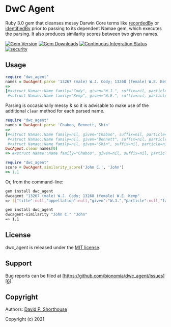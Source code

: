 DwC Agent
=========

Ruby 3.0 gem that cleanses messy Darwin Core terms like [recordedBy][10] or [identifiedBy][11] prior to passing to its dependent Namae gem, which executes the parsing. It also produces similarity scores between two given names.

[![Gem Version][1]][2]
[![Gem Downloads][8]][9]
[![Continuous Integration Status][3]][4]
[![security](https://hakiri.io/github/bionomia/dwc_agent/master.svg)](https://hakiri.io/github/bionomia/dwc_agent/master)

Usage
-----

```ruby
require "dwc_agent"
names = DwcAgent.parse '13267 (male) W.J. Cody; 13268 (female) W.E. Kemp'
=>
[#<struct Namae::Name family="Cody", given="W.J.", suffix=nil, particle=nil, dropping_particle=nil, nick=nil, appellation=nil, title=nil>,
 #<struct Namae::Name family="Kemp", given="W.E.", suffix=nil, particle=nil, dropping_particle=nil, nick=nil, appellation=nil, title=nil>]
```

Parsing is occasionally messy & so it is advisable to make use of the additional `clean` method for each parsed name.

```ruby
require "dwc_agent"
names = DwcAgent.parse 'Chaboo, Bennett, Shin'
=>
[#<struct Namae::Name family=nil, given="Chaboo", suffix=nil, particle=nil, dropping_particle=nil, nick=nil, appellation=nil, title=nil>,
 #<struct Namae::Name family=nil, given="Bennett", suffix=nil, particle=nil, dropping_particle=nil, nick=nil, appellation=nil, title=nil>,
 #<struct Namae::Name family=nil, given="Shin", suffix=nil, particle=nil, dropping_particle=nil, nick=nil, appellation=nil, title=nil>]
DwcAgent.clean names[0]
=> #<struct Namae::Name family="Chaboo", given=nil, suffix=nil, particle=nil, dropping_particle=nil, nick=nil, appellation=nil, title=nil>
```

```ruby
require "dwc_agent"
score = DwcAgent.similarity_score('John C.', 'John')
=> 1.1
```

Or, from the command-line:

```bash
gem install dwc_agent
dwcagent "13267 (male) W.J. Cody; 13268 (female) W.E. Kemp"
=> [{"title":null,"appellation":null,"given":"W.J.","particle":null,"family":"Cody","suffix":null,"dropping_particle":null,"nick":null},{"title":null,"appellation":null,"given":"W.E.","particle":null,"family":"Kemp","suffix":null,"dropping_particle":null,"nick":null}]
```

```bash
gem install dwc_agent
dwcagent-similarity "John C." "John"
=> 1.1
```

License
-------

dwc_agent is released under the [MIT license][5].

Support
-------

Bug reports can be filed at [https://github.com/bionomia/dwc_agent/issues][6].

Copyright
---------

Authors: [David P. Shorthouse][7]

Copyright (c) 2021

[1]: https://badge.fury.io/rb/dwc_agent.svg
[2]: http://badge.fury.io/rb/dwc_agent
[3]: https://secure.travis-ci.org/bionomia/dwc_agent.svg
[4]: http://travis-ci.org/bionomia/dwc_agent
[5]: http://www.opensource.org/licenses/MIT
[6]: https://github.com/bionomia/dwc_agent/issues
[7]: https://github.com/dshorthouse
[8]: https://img.shields.io/gem/dt/dwc_agent.svg
[9]: https://rubygems.org/gems/dwc_agent
[10]: http://rs.tdwg.org/dwc/terms/#recordedBy
[11]: http://rs.tdwg.org/dwc/terms/#identifiedBy
